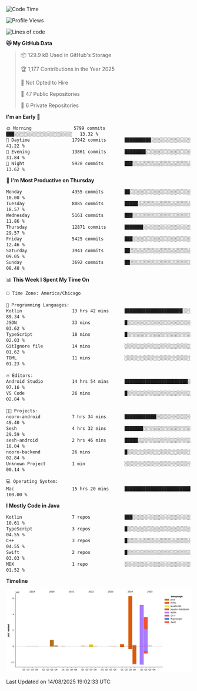 <!--START_SECTION:waka-->
![Code Time](http://img.shields.io/badge/Code%20Time-1%2C419%20hrs%2010%20mins-blue)

![Profile Views](http://img.shields.io/badge/Profile%20Views-1-blue)

![Lines of code](https://img.shields.io/badge/From%20Hello%20World%20I%27ve%20Written-16.9%20million%20lines%20of%20code-blue)

**🐱 My GitHub Data** 

> 📦 129.9 kB Used in GitHub's Storage 
 > 
> 🏆 1,177 Contributions in the Year 2025
 > 
> 🚫 Not Opted to Hire
 > 
> 📜 47 Public Repositories 
 > 
> 🔑 6 Private Repositories 
 > 
**I'm an Early 🐤** 

```text
🌞 Morning                5799 commits        ███░░░░░░░░░░░░░░░░░░░░░░   13.32 % 
🌆 Daytime                17942 commits       ██████████░░░░░░░░░░░░░░░   41.22 % 
🌃 Evening                13861 commits       ████████░░░░░░░░░░░░░░░░░   31.84 % 
🌙 Night                  5928 commits        ███░░░░░░░░░░░░░░░░░░░░░░   13.62 % 
```
📅 **I'm Most Productive on Thursday** 

```text
Monday                   4355 commits        ██░░░░░░░░░░░░░░░░░░░░░░░   10.00 % 
Tuesday                  8085 commits        █████░░░░░░░░░░░░░░░░░░░░   18.57 % 
Wednesday                5161 commits        ███░░░░░░░░░░░░░░░░░░░░░░   11.86 % 
Thursday                 12871 commits       ███████░░░░░░░░░░░░░░░░░░   29.57 % 
Friday                   5425 commits        ███░░░░░░░░░░░░░░░░░░░░░░   12.46 % 
Saturday                 3941 commits        ██░░░░░░░░░░░░░░░░░░░░░░░   09.05 % 
Sunday                   3692 commits        ██░░░░░░░░░░░░░░░░░░░░░░░   08.48 % 
```


📊 **This Week I Spent My Time On** 

```text
🕑︎ Time Zone: America/Chicago

💬 Programming Languages: 
Kotlin                   13 hrs 42 mins      ██████████████████████░░░   89.34 % 
JSON                     33 mins             █░░░░░░░░░░░░░░░░░░░░░░░░   03.62 % 
TypeScript               18 mins             █░░░░░░░░░░░░░░░░░░░░░░░░   02.03 % 
GitIgnore file           14 mins             ░░░░░░░░░░░░░░░░░░░░░░░░░   01.62 % 
TOML                     11 mins             ░░░░░░░░░░░░░░░░░░░░░░░░░   01.23 % 

🔥 Editors: 
Android Studio           14 hrs 54 mins      ████████████████████████░   97.16 % 
VS Code                  26 mins             █░░░░░░░░░░░░░░░░░░░░░░░░   02.84 % 

🐱‍💻 Projects: 
nooro-android            7 hrs 34 mins       ████████████░░░░░░░░░░░░░   49.40 % 
Sesh                     4 hrs 32 mins       ███████░░░░░░░░░░░░░░░░░░   29.59 % 
sesh-android             2 hrs 46 mins       █████░░░░░░░░░░░░░░░░░░░░   18.04 % 
nooro-backend            26 mins             █░░░░░░░░░░░░░░░░░░░░░░░░   02.84 % 
Unknown Project          1 min               ░░░░░░░░░░░░░░░░░░░░░░░░░   00.14 % 

💻 Operating System: 
Mac                      15 hrs 20 mins      █████████████████████████   100.00 % 
```

**I Mostly Code in Java** 

```text
Kotlin                   7 repos             ███░░░░░░░░░░░░░░░░░░░░░░   10.61 % 
TypeScript               3 repos             █░░░░░░░░░░░░░░░░░░░░░░░░   04.55 % 
C++                      3 repos             █░░░░░░░░░░░░░░░░░░░░░░░░   04.55 % 
Swift                    2 repos             █░░░░░░░░░░░░░░░░░░░░░░░░   03.03 % 
MDX                      1 repo              ░░░░░░░░░░░░░░░░░░░░░░░░░   01.52 % 
```



**Timeline**

![Lines of Code chart](https://raw.githubusercontent.com/phanijsp/phanijsp/main/assets/bar_graph.png)


 Last Updated on 14/08/2025 19:02:33 UTC
<!--END_SECTION:waka-->
